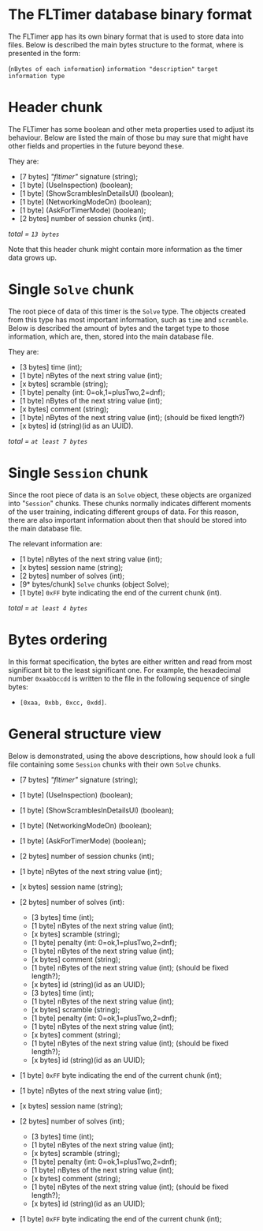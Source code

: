 # The FLTimer database binary format

The FLTimer app has its own binary format that is used to store data into files. Below is described
the main bytes structure to the format, where is presented in the form:

(`nBytes of each information`) `information "description"` `target information type`

# Header chunk

The FLTimer has some boolean and other meta properties used to adjust its behaviour. Below are
listed the main of those bu may sure that might have other fields and properties in the future
beyond these.

They are:

- [7 bytes] _"fltimer"_ signature (string);
- [1 byte] (UseInspection) (boolean);
- [1 byte] (ShowScramblesInDetailsUI) (boolean);
- [1 byte] (NetworkingModeOn) (boolean);
- [1 byte] (AskForTimerMode) (boolean);
- [2 bytes] number of session chunks (int).

*total = `13 bytes`*

Note that this header chunk might contain more information as the timer data grows up.

# Single `Solve` chunk

The root piece of data of this timer is the `Solve` type. The objects created from this type has
most important information, such as `time` and `scramble`. Below is described the amount of bytes
and the target type to those information, which are, then, stored into the main database file.

They are:

- [3 bytes] time (int);
- [1 byte] nBytes of the next string value (int);
- [x bytes] scramble (string);
- [1 byte] penalty (int: 0=ok,1=plusTwo,2=dnf);
- [1 byte] nBytes of the next string value (int);
- [x bytes] comment (string);
- [1 byte] nBytes of the next string value (int); (should be fixed length?)
- [x bytes] id (string)(id as an UUID).

*total = `at least 7 bytes`*

# Single `Session` chunk

Since the root piece of data is an `Solve` object, these objects are organized into "`Session`"
chunks. These chunks normally indicates different moments of the user training, indicating different
groups of data. For this reason, there are also important information about then that should be
stored into the main database file.

The relevant information are:

- [1 byte] nBytes of the next string value (int);
- [x bytes] session name (string);
- [2 bytes] number of solves (int);
- [9* bytes/chunk] `Solve` chunks (object Solve);
- [1 byte] `0xFF` byte indicating the end of the current chunk (int).

*total = `at least 4 bytes`*

# Bytes ordering

In this format specification, the bytes are either written and read from most significant bit to the
least significant one. For example, the hexadecimal number `0xaabbccdd` is written to the file in
the following sequence of single bytes:

- `[0xaa, 0xbb, 0xcc, 0xdd]`.

# General structure view

Below is demonstrated, using the above descriptions, how should look a full file containing some
`Session` chunks with their own `Solve` chunks.

- [7 bytes] _"fltimer"_ signature (string);
- [1 byte] (UseInspection) (boolean);
- [1 byte] (ShowScramblesInDetailsUI) (boolean);
- [1 byte] (NetworkingModeOn) (boolean);
- [1 byte] (AskForTimerMode) (boolean);
- [2 bytes] number of session chunks (int);

- [1 byte] nBytes of the next string value (int);
- [x bytes] session name (string);
- [2 bytes] number of solves (int):
    - [3 bytes] time (int);
    - [1 byte] nBytes of the next string value (int);
    - [x bytes] scramble (string);
    - [1 byte] penalty (int: 0=ok,1=plusTwo,2=dnf);
    - [1 byte] nBytes of the next string value (int);
    - [x bytes] comment (string);
    - [1 byte] nBytes of the next string value (int); (should be fixed length?);
    - [x bytes] id (string)(id as an UUID);
    - [3 bytes] time (int);
    - [1 byte] nBytes of the next string value (int);
    - [x bytes] scramble (string);
    - [1 byte] penalty (int: 0=ok,1=plusTwo,2=dnf);
    - [1 byte] nBytes of the next string value (int);
    - [x bytes] comment (string);
    - [1 byte] nBytes of the next string value (int); (should be fixed length?);
    - [x bytes] id (string)(id as an UUID);
- [1 byte] `0xFF` byte indicating the end of the current chunk (int);

- [1 byte] nBytes of the next string value (int);
- [x bytes] session name (string);
- [2 bytes] number of solves (int);
    - [3 bytes] time (int);
    - [1 byte] nBytes of the next string value (int);
    - [x bytes] scramble (string);
    - [1 byte] penalty (int: 0=ok,1=plusTwo,2=dnf);
    - [1 byte] nBytes of the next string value (int);
    - [x bytes] comment (string);
    - [1 byte] nBytes of the next string value (int); (should be fixed length?);
    - [x bytes] id (string)(id as an UUID);
- [1 byte] `0xFF` byte indicating the end of the current chunk (int);